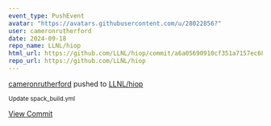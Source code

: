 ```yaml
---
event_type: PushEvent
avatar: "https://avatars.githubusercontent.com/u/28022856?"
user: cameronrutherford
date: 2024-09-18
repo_name: LLNL/hiop
html_url: https://github.com/LLNL/hiop/commit/a6a05690910cf351a7157ec6850a8d04af17ef02
repo_url: https://github.com/LLNL/hiop
---
```


<a href='https://github.com/cameronrutherford' target='_blank'>cameronrutherford</a> pushed to <a href='https://github.com/LLNL/hiop' target='_blank'>LLNL/hiop</a>

<small>Update spack_build.yml</small>

<a href='https://github.com/LLNL/hiop/commit/a6a05690910cf351a7157ec6850a8d04af17ef02' target='_blank'>View Commit</a>